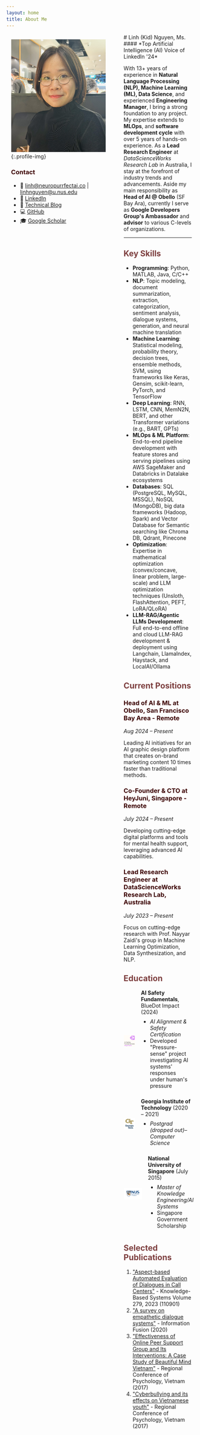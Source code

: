 ```yaml
---
layout: home
title: About Me
---
```

<style>
.wrapper {
    max-width: none !important;
    width: 95% !important;
}

.page-content {
    width: 100% !important;
    max-width: none !important;
    padding: 0 !important;
}

.profile-img {
    width: 95%;
    max-width: 250px;
    border-radius: 50%;
    margin-bottom: 1rem;
}

.main-content {
    flex: 1;
    min-width: 0;
    padding-right: 2rem;
}

.home {
    width: 100% !important;
    max-width: none !important;
}


h1 { color: #631919; }  /* Dark blue for main headers */
h2 { color: #7d3f3f; }  /* Light blue for subheaders */
h3 { color: #3a0000; }  /* Slate for smaller headers */


#about-me {
    color: #3a0000;
}

</style>
<div markdown="1" style="display: flex; gap: 3rem; width: 95%; margin: 0 auto;">
<div markdown="1" style="flex: 0 0 250px;">

![Khanh Linh Nguyen](/assets/img/IMG_5470.jpeg){:.profile-img}

### Contact
- 📧 [linh@neuropurrfectai.co](mailto:linh@neuropurrfectai.co) | [linhnguyen@u.nus.edu](mailto:linhnguyen@u.nus.edu)
- 🔗 [LinkedIn](https://linkedin.com/in/linhnguyenkhanh)
- 📝 [Technical Blog](https://neuropurrfectai.substack.com)
- 💻 [GitHub](https://github.com/linhkid)
- 🎓 [Google Scholar](https://t.ly/71Qvo)
</div>

<div markdown="1" style="flex: 1;">
# Linh (Kid) Nguyen, Ms.
#### *Top Artificial Intelligence (AI) Voice of LinkedIn '24*

With 13+ years of experience in **Natural Language Processing (NLP), Machine Learning (ML), Data Science**, and experienced **Engineering Manager**, I bring a strong foundation to any project. My expertise extends to **MLOps**, and **software development cycle** with over 5 years of hands-on experience. As a **Lead Research Engineer** at *DataScienceWorks Research Lab* in Australia, I stay at the forefront of industry trends and advancements. Aside my main responsibility as **Head of AI @ Obello** (SF Bay Ara), currently I serve as **Google Developers Group's Ambassador** and **advisor** to various C-levels of organizations.

---

## Key Skills
- **Programming**: Python, MATLAB, Java, C/C++
- **NLP**: Topic modeling, document summarization, extraction, categorization, sentiment analysis, dialogue systems, generation, and neural machine translation
- **Machine Learning**: Statistical modeling, probability theory, decision trees, ensemble methods, SVM, using frameworks like Keras, Gensim, scikit-learn, PyTorch, and TensorFlow
- **Deep Learning**: RNN, LSTM, CNN, MemN2N, BERT, and other Transformer variations (e.g., BART, GPTs)
- **MLOps & ML Platform**: End-to-end pipeline development with feature stores and serving pipelines using AWS SageMaker and Databricks in Datalake ecosystems
- **Databases**: SQL (PostgreSQL, MySQL, MSSQL), NoSQL (MongoDB), big data frameworks (Hadoop,
Spark) and Vector Database for Semantic searching like Chroma DB, Qdrant, Pinecone
- **Optimization**: Expertise in mathematical optimization (convex/concave, linear problem, large-scale) and LLM optimization techniques (Unsloth, FlashAttention, PEFT, LoRA/QLoRA)
- **LLM-RAG/Agentic LLMs Development**: Full end-to-end offline and cloud LLM-RAG development & deployment using Langchain, LlamaIndex, Haystack, and LocalAI/Ollama

## Current Positions

### Head of AI & ML at Obello, San Francisco Bay Area - Remote
*Aug 2024 – Present*

Leading AI initiatives for an AI graphic design platform that creates on-brand marketing content 10 times faster than traditional methods.

### Co-Founder & CTO at HeyJuni, Singapore - Remote
*July 2024 – Present*

Developing cutting-edge digital platforms and tools for mental health support, leveraging advanced AI capabilities.

### Lead Research Engineer at DataScienceWorks Research Lab, Australia
*July 2023 – Present*

Focus on cutting-edge research with Prof. Nayyar Zaidi's group in Machine Learning Optimization, Data Synthesization, and NLP.

## Education

<div style="display: flex; align-items: center; margin-bottom: 1rem;">
  <img src="/assets/logo/bluedot.jpeg" alt="BlueDot Impact" style="height: 30px; margin-right: 1rem;">
  <div>
    <strong>AI Safety Fundamentals</strong>, BlueDot Impact (2024)
    <ul style="margin: 0.5rem 0;">
      <li><em>AI Alignment & Safety Certification</em></li>
      <li>Developed "Pressure-sense" project investigating AI systems' responses under human's pressure</li>
    </ul>
  </div>
</div>

<div style="display: flex; align-items: center; margin-bottom: 1rem;">
  <img src="/assets/logo/gatech.png" alt="Georgia Tech" style="height: 30px; margin-right: 1rem;">
  <div>
    <strong>Georgia Institute of Technology</strong> (2020 – 2021)
    <ul style="margin: 0.5rem 0;">
      <li><em>Postgrad (dropped out)– Computer Science</em></li>
    </ul>
  </div>
</div>

<div style="display: flex; align-items: center; margin-bottom: 1rem;">
  <img src="/assets/logo/nus.jpg" alt="NUS" style="height: 30px; margin-right: 1rem;">
  <div>
    <strong>National University of Singapore</strong> (July 2015)
    <ul style="margin: 0.5rem 0;">
      <li><em>Master of Knowledge Engineering/AI Systems</em></li>
      <li>Singapore Government Scholarship</li>
    </ul>
  </div>
</div>

## Selected Publications
1. ["Aspect-based Automated Evaluation of Dialogues in Call Centers"](https://www.sciencedirect.com/science/article/pii/S0950705123006512) - Knowledge-Based Systems Volume 279, 2023 (110901)
2. ["A survey on empathetic dialogue systems"](https://www.sciencedirect.com/science/article/abs/pii/S1566253520303092) - Information Fusion (2020)
3. ["Effectiveness of Online Peer Support Group and Its Interventions: A Case Study of Beautiful Mind Vietnam"](assets/docs/THE_EFFECTS_OF_SOCIAL_MEDIA_ON_YOUTH_DEV.pdf) - Regional Conference of Psychology, Vietnam (2017)
4. ["Cyberbullying and its effects on Vietnamese youth"](assets/docs/THE_EFFECTS_OF_SOCIAL_MEDIA_ON_YOUTH_DEV.pdf) - Regional Conference of Psychology, Vietnam (2017)
</div>

</div>

<div style="text-align: center; margin-top: 2rem;">

</div>

<style>
.profile-img {
    width: 100%;
    max-width: 250px;
    border-radius: 50%;
    margin-bottom: 1rem;
}

.container {
    width: 95%;
    margin: 0 auto;
}

.content {
    font-size: 16px;
    line-height: 1.6;
    max-width: none;
}

.main-content {
    flex: 1;
    min-width: 0;
    padding-right: 2rem;
}
</style>